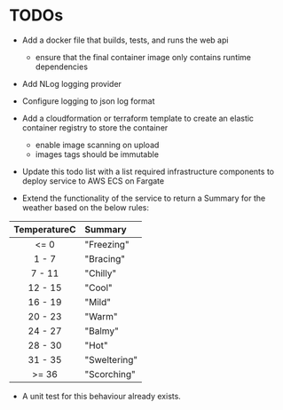 # TODOs

* Add a docker file that builds, tests, and runs the web api
  - ensure that the final container image only contains runtime dependencies

* Add NLog logging provider

* Configure logging to json log format

* Add a cloudformation or terraform template to create an elastic container registry to store the container 
    - enable image scanning on upload
    - images tags should be immutable

* Update this todo list with a list required infrastructure components to deploy service to AWS ECS on Fargate

* Extend the functionality of the service to return a Summary for the weather based on the below rules:

| TemperatureC | Summary      |
|:------------:|:-------------|
|   <=  0      | "Freezing"   |
|  1 -  7      | "Bracing"    |
|  7 - 11      | "Chilly"     |
| 12 - 15      | "Cool"       |
| 16 - 19      | "Mild"       |
| 20 - 23      | "Warm"       |
| 24 - 27      | "Balmy"      |
| 28 - 30      | "Hot"        |
| 31 - 35      | "Sweltering" |
|   >= 36      | "Scorching"  |

  - A unit test for this behaviour already exists.